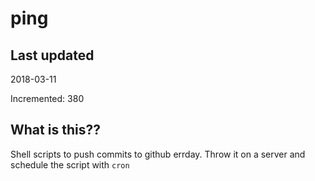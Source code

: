 # ping

## Last updated
2018-03-11

Incremented: 380

## What is this??
Shell scripts to push commits to github errday. Throw it on a server and schedule the script with `cron`
